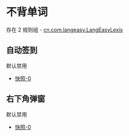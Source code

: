 # 不背单词

存在 2 规则组 - [cn.com.langeasy.LangEasyLexis](/src/apps/cn.com.langeasy.LangEasyLexis.ts)

## 自动签到

默认禁用

- [快照-0](https://i.gkd.li/i/13610321)

## 右下角弹窗

默认禁用

- [快照-0](https://i.gkd.li/i/13759025)
